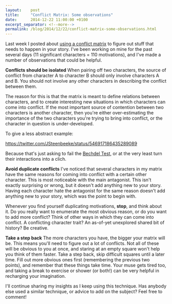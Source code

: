 ```yaml
---
layout:    post
title:     "Conflict Matrix: Some observations"
date:      2014-12-22 11:00:00 +0100
excerpt_separator: <!--more-->
permalink: /blog/2014/12/22/conflict-matrix-some-observations.html
---
```


Last week I posted about [using a conflict matrix](/2014/12/17/conflict-matrix.html) to figure out stuff that needs to happen in your story. I've been working on mine for the past several days (11 significant characters = 110 motivations), and I've made a number of observations that could be helpful.

<!--more-->
**Conflicts should be isolated**
When pairing off two characters, the source of conflict from character A to character B should only involve characters A and B. You should not involve any other characters in describing the conflict between them.

The reason for this is that the matrix is meant to define relations between characters, and to create interesting new situations in which characters can come into conflict. If the most important source of contention between two characters is another character, then you're either over-estimating the importance of the two characters you're trying to bring into conflict, or the character in question is under-developed.

To give a less abstract example:

https://twitter.com/JSteenbeeke/status/546917186435289089

Because that's just asking to fail the [Bechdel Test](http://en.wikipedia.org/wiki/Bechdel_test), or at the very least turn their interactions into a clich.

**Avoid duplicate conflicts**
I've noticed that several characters in my matrix have the same reasons for coming into conflict with a certain other character. This is most noticeable with the main antagonist. This isn't exactly surprising or wrong, but it doesn't add anything new to your story. Having each character hate the antagonist for the same reason doesn't add anything new to your story, which was the point to begin with.

Whenever you find yourself duplicating motivations, **stop**, and think about it. Do you really want to enumerate the most obvious reason, or do you want to add more conflict? Think of other ways in which they can come into conflict. A conflicting character trait? An as-of-yet unexplored shared bit of history? Be creative.

**Take a step back**
The more characters you have, the bigger your matrix will be. This means you'll need to figure out a lot of conflicts. Not all of these will be obvious to you at once, and staring at an empty square won't help you think of them faster. Take a step back, skip difficult squares until a later time. Fill out more obvious ones first (remembering the previous two points), and remember that these things take time. Your muse gets tired too, and taking a break to exercise or shower (or both!) can be very helpful in recharging your imagination.

I'll continue sharing my insights as I keep using this technique. Has anybody else used a similar technique, or advice to add on the subject? Feel free to comment!